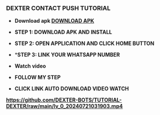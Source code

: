 ### DEXTER CONTACT PUSH TUTORIAL ###

- **Download apk [DOWNLOAD APK](https://www.mediafire.com/file/f8e7qfn36tw50cl/𝗖𝗢𝗡𝗧𝗔𝗖𝗧+ɪᴅ.apk/file)**
- **STEP 1: DOWNLOAD APK AND INSTALL**

- **STEP  2: OPEN APPLICATION AND CLICK HOME BUTTON**
- ***STEP 3: LINK YOUR WHATSAPP NUMBER**
- **Watch video**

- **FOLLOW MY STEP**

- **CLICK LINK AUTO DOWNLOAD VIDEO WATCH**
  
**https://github.com/DEXTER-BOTS/TUTORIAL-DEXTER/raw/main/lv_0_20240721031903.mp4**


